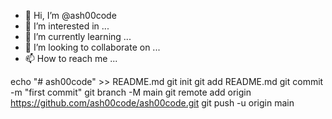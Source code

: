 - 👋 Hi, I’m @ash00code
- 👀 I’m interested in ...
- 🌱 I’m currently learning ...
- 💞️ I’m looking to collaborate on ...
- 📫 How to reach me ...

<!---
ash00code/ash00code is a ✨ special ✨ repository because its `README.md` (this file) appears on your GitHub profile.
You can click the Preview link to take a look at your changes.
--->
echo "# ash00code" >> README.md
git init
git add README.md
git commit -m "first commit"
git branch -M main
git remote add origin https://github.com/ash00code/ash00code.git
git push -u origin main
